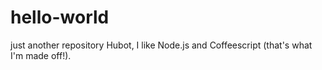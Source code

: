 # hello-world
just another repository
Hubot, I like Node.js and Coffeescript (that's what I'm made off!).
